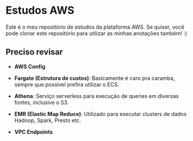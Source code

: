 # Estudos AWS
Este é o meu repositório de estudos da plataforma AWS. Se quiser, você pode clonar este repositório para utilizar as minhas anotações também! :)

## Preciso revisar
- **AWS Config**

- **Fargate (Estrutura de custos)**: Basicamente é caro pra caramba, sempre que possível prefira utilizar o ECS.

- **Athena**: Serviço serverless para execução de queries em diversas fontes, inclusive o S3.

- **EMR (Elastic Map Reduce)**: Utilizado para executar clusters de dados Hadoop, Spark, Presto etc.

- **VPC Endpoints**